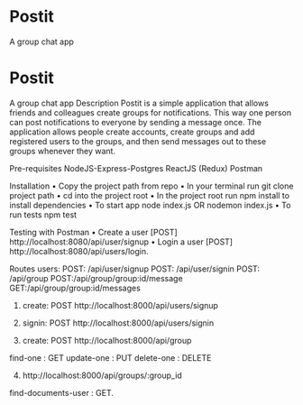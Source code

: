 # Postit
A group chat app
# Postit
A group chat app
Description
Postit is a simple application that allows friends and colleagues create groups for notifications. This way one person can post notifications to everyone by sending a message once. The application allows people create accounts, create groups and add registered users to the groups, and then send messages out to these groups whenever they want.

Pre-requisites
     NodeJS-Express-Postgres
     ReactJS (Redux)
     Postman
     
Installation
•	Copy the project path from repo
•	In your terminal run git clone project path
•	cd into the project root
•	In the project root run npm install to install dependencies
•	To start app node index.js OR nodemon index.js
•	To run tests npm test

Testing with Postman
•	Create a user [POST] http://localhost:8080/api/user/signup
•	Login a user [POST] http://localhost:8080/api/users/login.

Routes
users: POST: /api/user/signup
POST: /api/user/signin
POST: /api/group
POST:/api/group/group:id/message
GET:/api/group/group:id/messages

1. create: POST
 http://localhost:8000/api/users/signup

2. signin: POST
http://localhost:8000/api/users/signin

 
3. create: POST
http://localhost:8000/api/group

find-one : GET
update-one : PUT
delete-one : DELETE

4. http://localhost:8000/api/groups/:group_id

find-documents-user : GET.


